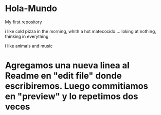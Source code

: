 # Hola-Mundo

My first repository

i like cold pizza in the morning, whith a hot matecocido.... loking at nothing, thinking in everything

i like animals and music

# Agregamos una nueva linea al Readme en "edit file" donde escribiremos. Luego commitiamos en "preview" y lo repetimos dos veces
